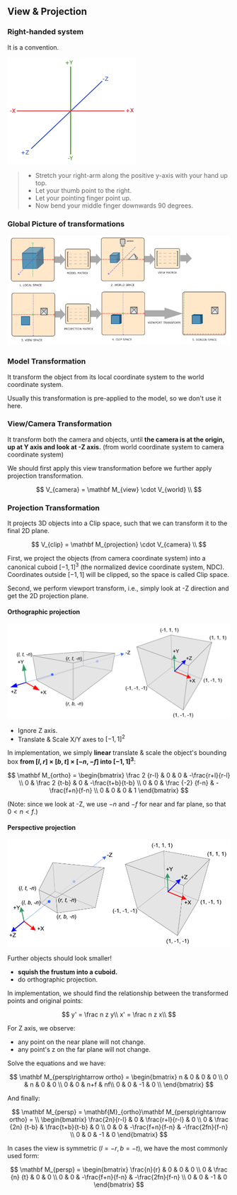 ## View & Projection



### Right-handed system

It is a convention.

![img](transformations.assets/coordinate_systems_right_handed.png)

>- Stretch your right-arm along the positive y-axis with your hand up top.
>- Let your thumb point to the right.
>- Let your pointing finger point up.
>- Now bend your middle finger downwards 90 degrees.



### Global Picture of transformations

![img](transformations.assets/coordinate_systems.png)



### Model Transformation

It transform the object from its local coordinate system to the world coordinate system. 

Usually this transformation is pre-applied to the model, so we don't use it here.

### View/Camera Transformation

It transform both the camera and objects, until **the camera is at the origin, up at Y axis and look at -Z axis.** (from world coordinate system to camera coordinate system)

We should first apply this view transformation before we further apply projection transformation.

$$
V_{camera} = \mathbf M_{view} \cdot V_{world} \\
$$



### Projection Transformation

It projects 3D objects into a Clip space, such that we can transform it to the final 2D plane. 

$$
V_{clip} =  \mathbf M_{projection} \cdot V_{camera} \\
$$

First, we project the objects (from camera coordinate system) into a canonical cuboid $[-1,1]^3$ (the normalized device coordinate system, NDC). Coordinates outside $[-1, 1]$ will be clipped, so the space is called Clip space.

Second, we perform viewport transform, i.e., simply look at -Z direction and get the 2D projection plane.



#### Orthographic projection

![](transformations.assets/gl_projectionmatrix02.png)

* Ignore Z axis.
* Translate & Scale X/Y axes to $[-1,1]^2$

In implementation, we simply **linear** translate & scale the object's bounding box **from $[l,r]\times[b,t]\times[-n,-f]$ into $[-1, 1]^3$**:

$$
\mathbf M_{ortho} = 
\begin{bmatrix}
\frac 2 {r-l} & 0 & 0 & -\frac{r+l}{r-l} \\
0 & \frac 2 {t-b} & 0 & -\frac{t+b}{t-b} \\
0 & 0 & \frac {-2} {f-n} & -\frac{f+n}{f-n} \\
0 & 0 & 0 & 1
\end{bmatrix}
$$

(Note: since we look at -Z, we use $-n$ and $-f$ for near and far plane, so that $0<n<f$.)



#### Perspective projection

![](transformations.assets/gl_projectionmatrix01.png)

Further objects should look smaller!

* **squish the frustum into a cuboid.**
* do orthographic projection.

In implementation, we should find the relationship between the transformed points and original points:

$$
y' = \frac n z y\\
x' = \frac n z x\\
$$

For Z axis, we observe:

* any point on the near plane will not change.
* any point's z on the far plane will not change.

Solve the equations and we have:

$$
\mathbf M_{persp\rightarrow ortho} = 
\begin{bmatrix}
n & 0 & 0 & 0 \\ 
0 & n & 0 & 0 \\
0 & 0 & n+f & nf\\
0 & 0 & -1 & 0 \\
\end{bmatrix}
$$

And finally:

$$
\mathbf M_{persp} = \mathbf{M}_{ortho}\mathbf M_{persp\rightarrow ortho} = \\
\begin{bmatrix}
\frac{2n}{r-l} & 0 & \frac{r+l}{r-l} & 0 \\
0 & \frac {2n} {t-b} & \frac{t+b}{t-b} & 0 \\
0 & 0 & -\frac{f+n}{f-n} & -\frac{2fn}{f-n} \\
0 & 0 & -1 & 0
\end{bmatrix}
$$




In cases the view is symmetric ($l= -r, b = -t$), we have the most commonly used form:

$$
\mathbf M_{persp} = 
\begin{bmatrix}
\frac{n}{r} & 0 & 0 & 0 \\
0 & \frac {n} {t} & 0 & 0 \\
0 & 0 & -\frac{f+n}{f-n} & -\frac{2fn}{f-n} \\
0 & 0 & -1 & 0
\end{bmatrix}
$$

